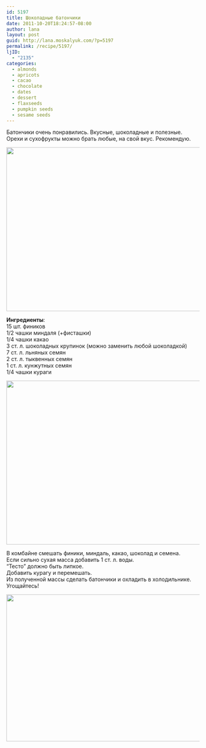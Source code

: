 ```yaml
---
id: 5197
title: Шоколадные батончики
date: 2011-10-20T18:24:57-08:00
author: lana
layout: post
guid: http://lana.moskalyuk.com/?p=5197
permalink: /recipe/5197/
ljID:
  - "2135"
categories:
  - almonds
  - apricots
  - cacao
  - chocolate
  - dates
  - dessert
  - flaxseeds
  - pumpkin seeds
  - sesame seeds
---
```

Батончики очень понравились. Вкусные, шоколадные и полезные. Орехи и сухофрукты можно брать любые, на свой вкус. Рекомендую.

<img loading="lazy" class="alignnone" title="energy bars" src="http://farm7.static.flickr.com/6225/6259209443_b60b2fafbd_z.jpg" alt="" width="640" height="427" /> 

**Ингредиенты**:  
15 шт. фиников  
1/2 чашки миндаля (+фисташки)  
1/4 чашки какао  
3 ст. л. шоколадных крупинок (можно заменить любой шоколадкой)  
7 ст. л. льняных семян  
2 ст. л. тыквенных семян  
1 ст. л. кунжутных семян  
1/4 чашки кураги

<img loading="lazy" class="alignnone" title="energy bars" src="http://farm7.static.flickr.com/6117/6259280945_9321ac5c0e_z.jpg" alt="" width="640" height="427" /> 

В комбайне смешать финики, миндаль, какао, шоколад и семена.  
Если сильно сухая масса добавить 1 ст. л. воды.  
&#8220;Тесто&#8221; должно быть липкое.  
Добавить курагу и перемешать.  
Из полученной массы сделать батончики и охладить в холодильнике.  
Угощайтесь!

<img loading="lazy" class="alignnone" title="energy bars" src="http://farm7.static.flickr.com/6038/6259809140_535976c275_z.jpg" alt="" width="640" height="383" />